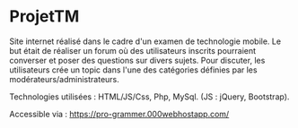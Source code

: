 # ProjetTM

Site internet réalisé dans le cadre d'un examen de technologie mobile.
Le but était de réaliser un forum où des utilisateurs inscrits pourraient converser et poser des questions sur divers sujets.
Pour discuter, les utilisateurs crée un topic dans l'une des catégories définies par les modérateurs/administrateurs.

Technologies utilisées : HTML/JS/Css, Php, MySql. (JS : jQuery, Bootstrap).

Accessible via : https://pro-grammer.000webhostapp.com/

